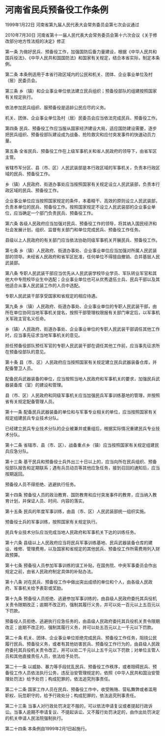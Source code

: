 # 河南省民兵预备役工作条例

1999年1月22日 河南省第九届人民代表大会常务委员会第七次会议通过

2010年7月30日 河南省第十一届人民代表大会常务委员会第十六次会议《关于修改部分地方性法规的决定》修正



第一条 为做好民兵、预备役工作，加强国防后备力量建设，根据《中华人民共和国兵役法》、《中华人民共和国国防法》和国家有关规定，结合本省实际，制定本条例。

第二条 本条例适用于本省行政区域内的公民和机关、团体、企业事业单位及村（居）民委员会。

第三条 乡（镇）和企业事业单位依法建立民兵组织；预备役部队的组建按照国家有关规定执行。

依法参加民兵组织、服预备役是适龄公民应尽的义务。

机关、团体、企业事业单位及村（居）民委员会应当依法完成民兵、预备役工作。

第四条 民兵、预备役工作应当服从国家经济建设大局，适应国防建设需要，逐步把民兵组织、预备役部队建设成为战备、抢险救灾和应付突发事件的快速动员力量。

第五条 全省民兵、预备役工作在上级军事机关和省人民政府的领导下，由省军区主管。

省辖市军分区、县（市、区）人民武装部是本行政区域的军事机关，负责本行政区域的民兵、预备役工作。

乡（镇）人民政府、街道办事处应当按照国家有关规定设立人民武装部，负责本行政区域的民兵、预备役工作。

企业事业单位应当按照国家规定的条件，本着精干、高效的原则设立人民武装部，负责本单位的民兵、预备役工作。按照国家规定不设立人民武装部的企业事业单位，应当确定一个部门负责民兵、预备役工作。

第六条 各级人民政府应当加强对民兵、预备役工作的领导，将其纳入国民经济和社会发展计划，组织、监督有关部门和单位完成民兵、预备役工作任务。

县级以上人民政府的有关部门应当依法协助同级军事机关开展民兵、预备役工作。

第七条 乡（镇）人民政府、街道办事处、企业事业单位应当加强对所属人民武装部的领导。未经省人民政府和省军区批准，任何单位不得擅自撤销、合并基层人民武装部。

第八条 专职人民武装干部应当优先从人民武装学校毕业学员、军队转业军官和其他大中专院校毕业生中选配；企业事业单位也可从优秀退伍士兵、民兵干部以及其他适合从事人民武装工作的人员中选配。

专职人民武装干部享受国家和省规定的相应待遇。

第九条 乡（镇）人民政府、街道办事处、企业事业单位的专职人民武装干部，由所在单位协同当地军事机关提名，按照干部管理权限报有关部门审定后，以军事机关军政主官名义任命。

乡（镇）人民政府、街道办事处、企业事业单位的专职人民武装干部调任其他工作时，应当事先征求当地军事机关的意见。

担任预备役部队预任军官的专职人民武装干部在调任其他工作前，应当事先征求所在预备役部队的意见。

第十条 县（市、区）人民政府应当按照国家有关规定建立民兵武器装备仓库，并配备警卫人员。

配备民兵武器装备的单位，应当按照当地人民政府和军事机关的要求，加强民兵武器装备库（室）的建设和管理。

县（市、区）人民政府和同级军事机关应当加强民兵军事训练基地的管理，并按照省有关规定配备管理人员。

第十一条 配备民兵武器装备的单位和与军事专业相关的单位，应当按照国家有关规定组建民兵专业技术分队。

已经建立民兵专业技术分队的企业被兼并或重组后，根据实际情况重建民兵专业技术分队。

第十二条 省辖市、县（市、区）、战备重点乡（镇）应当按照国家有关规定组建民兵应急分队。

第十三条 基干民兵和预备役士兵外出三十日以上的，应当向所在民兵组织、预备役部队报告和定期联系；遇有兵员动员等其他应急任务，接到召回的通知后，应当按期返回。

预备役人员不得拒绝、逃避执行任务。

第十四条 预备役人员的政治教育、国防教育和应付突发事件的教育，应当纳入教育计划，并保证人员、时间、内容的落实。

第十五条 民兵的年度军事训练，由县（市、区）人民武装部统一组织实施。

预备役士兵的军事训练，按照国家有关规定执行。

民兵专业技术分队应当完成当地人民政府和军事机关下达的训练任务。

第十六条 县级以上人民政府应当将民兵军事训练基地、民兵武器装备仓库的建设、维修、管理费用，以及国家和省规定的其他民兵、预备役工作所需费用列入财政预算。

第十七条 预备役人员参加军事训练的误工补贴，在国务院、中央军事委员会作出规定之前，由省人民政府制定具体的补贴办法。

第十八条 对在民兵、预备役工作中做出突出成绩的单位和个人，由各级人民政府、军事机关给予表彰或奖励。

第十九条 预备役人员拒绝、逃避参加军事训练的，由县级人民政府委托其兵役机关责令限期改正；逾期不改正的，强制其履行义务，并可以处一百元以上五百元以下罚款。

预备役人员拒绝、逃避执行应急任务的，由县级人民政府委托其兵役机关责令限期改正；逾期不改正的，强制其履行义务，并可以处五百元以上一千元以下罚款。

第二十条 机关、团体、企业事业单位拒绝完成民兵、预备役工作任务，阻挠公民履行民兵、预备役义务，或者有其他妨害民兵、预备役工作行为的，由县级人民政府委托其兵役机关责令改正，并可以处二千元以上五千元以下罚款；对单位主管人员和其他直接责任人员，依法给予处罚。

第二十一条 以威胁、暴力等手段扰乱民兵、预备役工作秩序，或者阻碍民兵、预备役工作人员依法执行公务，违反治安管理规定的，依照《中华人民共和国治安管理处罚法》给予处罚；构成犯罪的，依法追究刑事责任。

第二十二条 国家工作人员在民兵、预备役工作中，收受贿赂、营私舞弊或者滥用职权、玩忽职守的，给予行政处分；构成犯罪的，依法追究刑事责任。

第二十三条 当事人对行政处罚决定不服的，可以依法申请复议或者提起行政诉讼。当事人逾期不申请复议、不提起诉讼、又不履行处罚决定的，由作出处罚决定的机关申请人民法院强制执行。

第二十四条 本条例自1999年2月1日起施行。